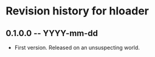 # Revision history for hloader

## 0.1.0.0 -- YYYY-mm-dd

* First version. Released on an unsuspecting world.
